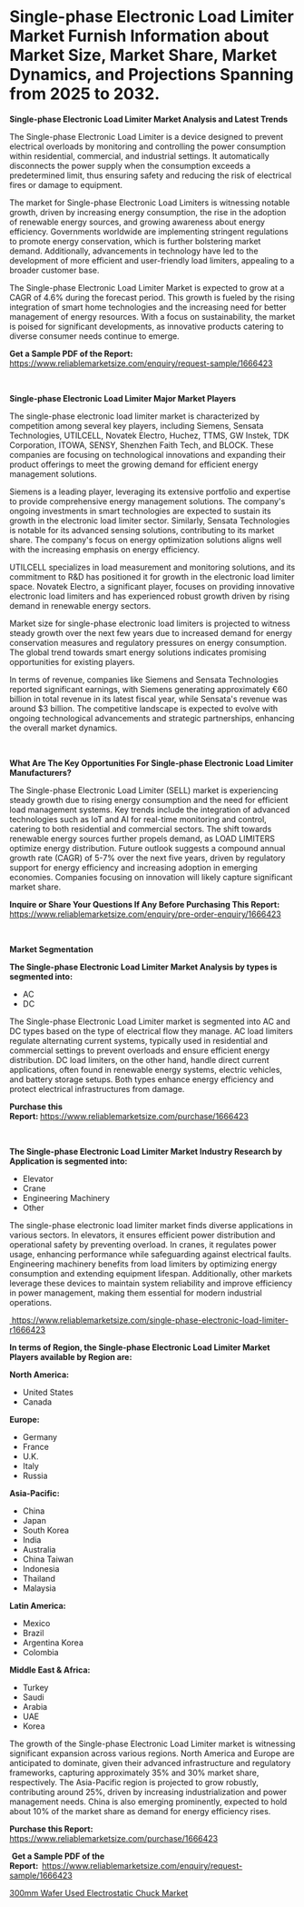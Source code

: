 <p><h1>Single-phase Electronic Load Limiter Market Furnish Information about Market Size, Market Share, Market Dynamics, and Projections Spanning from 2025 to 2032.</h1></p><p><strong>Single-phase Electronic Load Limiter Market Analysis and Latest Trends</strong></p>
<p><p>The Single-phase Electronic Load Limiter is a device designed to prevent electrical overloads by monitoring and controlling the power consumption within residential, commercial, and industrial settings. It automatically disconnects the power supply when the consumption exceeds a predetermined limit, thus ensuring safety and reducing the risk of electrical fires or damage to equipment.</p><p>The market for Single-phase Electronic Load Limiters is witnessing notable growth, driven by increasing energy consumption, the rise in the adoption of renewable energy sources, and growing awareness about energy efficiency. Governments worldwide are implementing stringent regulations to promote energy conservation, which is further bolstering market demand. Additionally, advancements in technology have led to the development of more efficient and user-friendly load limiters, appealing to a broader customer base.</p><p>The Single-phase Electronic Load Limiter Market is expected to grow at a CAGR of 4.6% during the forecast period. This growth is fueled by the rising integration of smart home technologies and the increasing need for better management of energy resources. With a focus on sustainability, the market is poised for significant developments, as innovative products catering to diverse consumer needs continue to emerge.</p></p>
<p><strong>Get a Sample PDF of the Report:&nbsp;</strong> <a href="https://www.reliablemarketsize.com/enquiry/request-sample/1666423?utm_campaign=2297&utm_medium=2&utm_source=Github&utm_content=ia&utm_term=12022025&utm_id=single-phase-electronic-load-limiter">https://www.reliablemarketsize.com/enquiry/request-sample/1666423</a></p>
<p>&nbsp;</p>
<p><strong>Single-phase Electronic Load Limiter Major Market Players</strong></p>
<p><p>The single-phase electronic load limiter market is characterized by competition among several key players, including Siemens, Sensata Technologies, UTILCELL, Novatek Electro, Huchez, TTMS, GW Instek, TDK Corporation, ITOWA, SENSY, Shenzhen Faith Tech, and BLOCK. These companies are focusing on technological innovations and expanding their product offerings to meet the growing demand for efficient energy management solutions.</p><p>Siemens is a leading player, leveraging its extensive portfolio and expertise to provide comprehensive energy management solutions. The company's ongoing investments in smart technologies are expected to sustain its growth in the electronic load limiter sector. Similarly, Sensata Technologies is notable for its advanced sensing solutions, contributing to its market share. The company's focus on energy optimization solutions aligns well with the increasing emphasis on energy efficiency.</p><p>UTILCELL specializes in load measurement and monitoring solutions, and its commitment to R&D has positioned it for growth in the electronic load limiter space. Novatek Electro, a significant player, focuses on providing innovative electronic load limiters and has experienced robust growth driven by rising demand in renewable energy sectors.</p><p>Market size for single-phase electronic load limiters is projected to witness steady growth over the next few years due to increased demand for energy conservation measures and regulatory pressures on energy consumption. The global trend towards smart energy solutions indicates promising opportunities for existing players.</p><p>In terms of revenue, companies like Siemens and Sensata Technologies reported significant earnings, with Siemens generating approximately €60 billion in total revenue in its latest fiscal year, while Sensata's revenue was around $3 billion. The competitive landscape is expected to evolve with ongoing technological advancements and strategic partnerships, enhancing the overall market dynamics.</p></p>
<p>&nbsp;</p>
<p><strong>What Are The Key Opportunities For Single-phase Electronic Load Limiter Manufacturers?</strong></p>
<p><p>The Single-phase Electronic Load Limiter (SELL) market is experiencing steady growth due to rising energy consumption and the need for efficient load management systems. Key trends include the integration of advanced technologies such as IoT and AI for real-time monitoring and control, catering to both residential and commercial sectors. The shift towards renewable energy sources further propels demand, as LOAD LIMITERS optimize energy distribution. Future outlook suggests a compound annual growth rate (CAGR) of 5-7% over the next five years, driven by regulatory support for energy efficiency and increasing adoption in emerging economies. Companies focusing on innovation will likely capture significant market share.</p></p>
<p><strong>Inquire or Share Your Questions If Any Before Purchasing This Report:</strong> <a href="https://www.reliablemarketsize.com/enquiry/pre-order-enquiry/1666423?utm_campaign=2297&utm_medium=2&utm_source=Github&utm_content=ia&utm_term=12022025&utm_id=single-phase-electronic-load-limiter">https://www.reliablemarketsize.com/enquiry/pre-order-enquiry/1666423</a></p>
<p>&nbsp;</p>
<p><strong>Market Segmentation</strong></p>
<p><strong>The Single-phase Electronic Load Limiter Market Analysis by types is segmented into:</strong></p>
<p><ul><li>AC</li><li>DC</li></ul></p>
<p><p>The Single-phase Electronic Load Limiter market is segmented into AC and DC types based on the type of electrical flow they manage. AC load limiters regulate alternating current systems, typically used in residential and commercial settings to prevent overloads and ensure efficient energy distribution. DC load limiters, on the other hand, handle direct current applications, often found in renewable energy systems, electric vehicles, and battery storage setups. Both types enhance energy efficiency and protect electrical infrastructures from damage.</p></p>
<p><strong>Purchase this Report:&nbsp;</strong><a href="https://www.reliablemarketsize.com/purchase/1666423?utm_campaign=2297&utm_medium=2&utm_source=Github&utm_content=ia&utm_term=12022025&utm_id=single-phase-electronic-load-limiter">https://www.reliablemarketsize.com/purchase/1666423</a></p>
<p>&nbsp;</p>
<p><strong>The Single-phase Electronic Load Limiter Market Industry Research by Application is segmented into:</strong></p>
<p><ul><li>Elevator</li><li>Crane</li><li>Engineering Machinery</li><li>Other</li></ul></p>
<p><p>The single-phase electronic load limiter market finds diverse applications in various sectors. In elevators, it ensures efficient power distribution and operational safety by preventing overload. In cranes, it regulates power usage, enhancing performance while safeguarding against electrical faults. Engineering machinery benefits from load limiters by optimizing energy consumption and extending equipment lifespan. Additionally, other markets leverage these devices to maintain system reliability and improve efficiency in power management, making them essential for modern industrial operations.</p></p>
<p><a href="https://www.reliablemarketsize.com/single-phase-electronic-load-limiter-r1666423?utm_campaign=2297&utm_medium=2&utm_source=Github&utm_content=ia&utm_term=12022025&utm_id=single-phase-electronic-load-limiter">&nbsp;https://www.reliablemarketsize.com/single-phase-electronic-load-limiter-r1666423</a></p>
<p><strong>In terms of Region, the Single-phase Electronic Load Limiter Market Players available by Region are:</strong></p>
<p>
    <p> <strong> North America: </strong>
        <ul>
            <li>United States</li>
            <li>Canada</li>
        </ul>
        </p> 
    <p> <strong> Europe: </strong>
        <ul>
            <li>Germany</li>
            <li>France</li>
            <li>U.K.</li>
            <li>Italy</li>
            <li>Russia</li>
        </ul>
        </p> 
    <p> <strong> Asia-Pacific: </strong>
        <ul>
            <li>China</li>
            <li>Japan</li>
            <li>South Korea</li>
            <li>India</li>
            <li>Australia</li>
            <li>China Taiwan</li>
            <li>Indonesia</li>
            <li>Thailand</li>
            <li>Malaysia</li>
        </ul>
        </p> 
    <p> <strong> Latin America: </strong>
        <ul>
            <li>Mexico</li>
            <li>Brazil</li>
            <li>Argentina Korea</li>
            <li>Colombia</li>
        </ul>
        </p> 
    <p> <strong> Middle East & Africa: </strong>
        <ul>
            <li>Turkey</li>
            <li>Saudi</li>
            <li>Arabia</li>
            <li>UAE</li>
            <li>Korea</li>
        </ul>
    </p>
    </p>
<p><p>The growth of the Single-phase Electronic Load Limiter market is witnessing significant expansion across various regions. North America and Europe are anticipated to dominate, given their advanced infrastructure and regulatory frameworks, capturing approximately 35% and 30% market share, respectively. The Asia-Pacific region is projected to grow robustly, contributing around 25%, driven by increasing industrialization and power management needs. China is also emerging prominently, expected to hold about 10% of the market share as demand for energy efficiency rises. </p></p>
<p><strong>Purchase this Report: </strong><a href="https://www.reliablemarketsize.com/purchase/1666423?utm_campaign=2297&utm_medium=2&utm_source=Github&utm_content=ia&utm_term=12022025&utm_id=single-phase-electronic-load-limiter">https://www.reliablemarketsize.com/purchase/1666423</a></p>
<p>&nbsp;<strong>Get a Sample PDF of the Report:&nbsp;&nbsp;</strong><a href="https://www.reliablemarketsize.com/enquiry/request-sample/1666423?utm_campaign=2297&utm_medium=2&utm_source=Github&utm_content=ia&utm_term=12022025&utm_id=single-phase-electronic-load-limiter">https://www.reliablemarketsize.com/enquiry/request-sample/1666423</a></p>
<p><strong></strong></p>
<p><p><a href="https://github.com/dierdrecrichton210/Market-Research-Report-List-1/blob/main/300mm-wafer-used-electrostatic-chuck-market.md?utm_campaign=2297&utm_medium=2&utm_source=Github&utm_content=ia&utm_term=12022025&utm_id=single-phase-electronic-load-limiter">300mm Wafer Used Electrostatic Chuck Market</a></p></p>